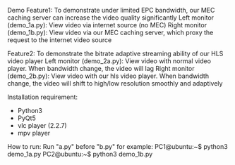 Demo
Feature1: To demonstrate under limited EPC bandwidth, our MEC caching server can increase the video quality significantly
Left monitor (demo_1a.py): View video via internet source (no MEC)
Right monitor (demo_1b.py): View video via our MEC caching server, which proxy the request to the internet video source

Feature2: To demonstrate the bitrate adaptive streaming ability of our HLS video player
Left monitor (demo_2a.py): View video with normal video player. When bandwidth change, the video will lag
Right monitor (demo_2b.py): View video with our hls video player. When bandwidth change, the video will shift to high/low resolution smoothly and adaptively


Installation requirement:
- Python3
- PyQt5
- vlc player (2.2.7)
- mpv player

How to run:
Run "a.py" before "b.py"
for example:
PC1@ubuntu:~$ python3 demo_1a.py
PC2@ubuntu:~$ python3 demo_1b.py